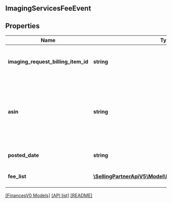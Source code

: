 ## ImagingServicesFeeEvent

## Properties

Name | Type | Description | Notes
------------ | ------------- | ------------- | -------------
**imaging_request_billing_item_id** | **string** | The identifier for the imaging services request. | [optional]
**asin** | **string** | The Amazon Standard Identification Number (ASIN) of the item for which the imaging service was requested. | [optional]
**posted_date** | **string** | A date string in ISO 8601 format. | [optional]
**fee_list** | [**\SellingPartnerApiV5\Model\FinancesV0\FeeComponent[]**](FeeComponent.md) | A list of fee component information. | [optional]

[[FinancesV0 Models]](../) [[API list]](../../Api) [[README]](../../../README.md)
